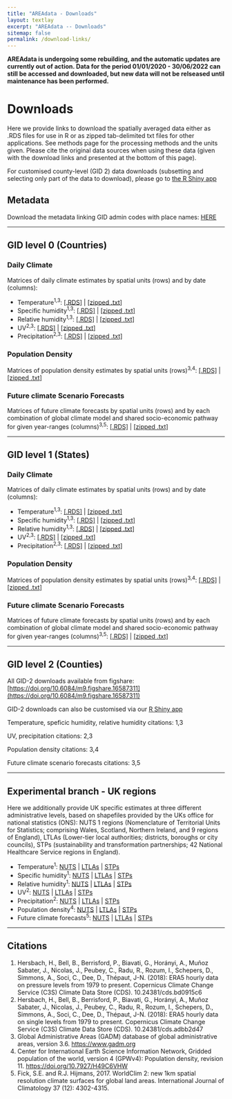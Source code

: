 ```yaml
---
title: "AREAdata - Downloads"
layout: textlay
excerpt: "AREAdata -- Downloads"
sitemap: false
permalink: /download-links/
---
```


**AREAdata is undergoing some rebuilding, and the automatic updates are currently out of action. Data for the period 01/01/2020 - 30/06/2022 can still be accessed and downloaded, but new data will not be relseased until maintenance has been performed.**

# Downloads

Here we provide links to download the spatially averaged data either as .RDS files for use in R or as zipped tab-delimited txt files for other applications. 
See methods page for the processing methods and the units given. Please cite the original data sources when using
these data (given with the download links and presented at the bottom of this page).

For customised county-level (GID 2) data downloads (subsetting and selecting only part of the data to download), please go to [the R Shiny app](https://smithtp.shinyapps.io/areadata-app)

## Metadata

Download the metadata linking GID admin codes with place names: [HERE](https://github.com/pearselab/areadata/raw/main/data/name-matching.csv)

----

## GID level 0 (Countries)

### Daily Climate

Matrices of daily climate estimates by spatial units (rows) and by date (columns):

 * Temperature<sup>1,3</sup>: [[.RDS]](https://github.com/pearselab/areadata/raw/main/output/temp-dailymean-countries-cleaned.RDS) &#124; [[zipped .txt]](https://github.com/pearselab/areadata/raw/main/output/temp-dailymean-countries-cleaned.zip)
 * Specific humidity<sup>1,3</sup>: [[.RDS]](https://github.com/pearselab/areadata/raw/main/output/spechumid-dailymean-countries-cleaned.RDS) &#124; [[zipped .txt]](https://github.com/pearselab/areadata/raw/main/output/spechumid-dailymean-countries-cleaned.zip)
 * Relative humidity<sup>1,3</sup>: [[.RDS]](https://github.com/pearselab/areadata/raw/main/output/relhumid-dailymean-countries-cleaned.RDS) &#124; [[zipped .txt]](https://github.com/pearselab/areadata/raw/main/output/relhumid-dailymean-countries-cleaned.zip)
 * UV<sup>2,3</sup>: [[.RDS]](https://github.com/pearselab/areadata/raw/main/output/uv-dailymean-countries-cleaned.RDS) &#124; [[zipped .txt]](https://github.com/pearselab/areadata/raw/main/output/uv-dailymean-countries-cleaned.zip)
 * Precipitation<sup>2,3</sup>: [[.RDS]](https://github.com/pearselab/areadata/raw/main/output/precip-dailymean-countries-cleaned.RDS) &#124; [[zipped .txt]](https://github.com/pearselab/areadata/raw/main/output/precip-dailymean-countries-cleaned.zip)

### Population Density 

Matrices of population density estimates by spatial units (rows)<sup>3,4</sup>: [[.RDS]](https://github.com/pearselab/areadata/raw/main/output/population-density-countries.RDS) &#124; [[zipped .txt]](https://github.com/pearselab/areadata/raw/main/output/population-density-countries.zip)

### Future climate Scenario Forecasts

Matrices of future climate forecasts by spatial units (rows) and by each combination of global climate model and shared socio-economic pathway for given year-ranges (columns)<sup>3,5</sup>: [[.RDS]](https://github.com/pearselab/areadata/raw/main/output/annual-mean-temperature-forecast-countries.RDS) &#124; [[zipped .txt]](https://github.com/pearselab/areadata/raw/main/output/annual-mean-temperature-forecast-countries.zip)

----

## GID level 1 (States)

### Daily Climate

Matrices of daily climate estimates by spatial units (rows) and by date (columns):

 * Temperature<sup>1,3</sup>: [[.RDS]](https://github.com/pearselab/areadata/raw/main/output/temp-dailymean-GID1-cleaned.RDS) &#124; [[zipped .txt]](https://github.com/pearselab/areadata/raw/main/output/temp-dailymean-GID1-cleaned.zip)
 * Specific humidity<sup>1,3</sup>: [[.RDS]](https://github.com/pearselab/areadata/raw/main/output/spechumid-dailymean-GID1-cleaned.RDS) &#124; [[zipped .txt]](https://github.com/pearselab/areadata/raw/main/output/spechumid-dailymean-GID1-cleaned.zip)
 * Relative humidity<sup>1,3</sup>: [[.RDS]](https://github.com/pearselab/areadata/raw/main/output/relhumid-dailymean-GID1-cleaned.RDS) &#124; [[zipped .txt]](https://github.com/pearselab/areadata/raw/main/output/relhumid-dailymean-GID1-cleaned.zip)
 * UV<sup>2,3</sup>: [[.RDS]](https://github.com/pearselab/areadata/raw/main/output/uv-dailymean-GID1-cleaned.RDS) &#124; [[zipped .txt]](https://github.com/pearselab/areadata/raw/main/output/uv-dailymean-GID1-cleaned.zip)
 * Precipitation<sup>2,3</sup>: [[.RDS]](https://github.com/pearselab/areadata/raw/main/output/precip-dailymean-GID1-cleaned.RDS) &#124; [[zipped .txt]](https://github.com/pearselab/areadata/raw/main/output/precip-dailymean-GID1-cleaned.zip)

### Population Density 

Matrices of population density estimates by spatial units (rows)<sup>3,4</sup>: [[.RDS]](https://github.com/pearselab/areadata/raw/main/output/population-density-GID1.RDS) &#124; [[zipped .txt]](https://github.com/pearselab/areadata/raw/main/output/population-density-GID1.zip)

### Future climate Scenario Forecasts

Matrices of future climate forecasts by spatial units (rows) and by each combination of global climate model and shared socio-economic pathway for given year-ranges (columns)<sup>3,5</sup>: [[.RDS]](https://github.com/pearselab/areadata/raw/main/output/annual-mean-temperature-forecast-GID1.RDS) &#124; [[zipped .txt]](https://github.com/pearselab/areadata/raw/main/output/annual-mean-temperature-forecast-GID1.zip)

----

## GID level 2 (Counties)

All GID-2 downloads available from figshare: [https://doi.org/10.6084/m9.figshare.16587311](https://doi.org/10.6084/m9.figshare.16587311)

GID-2 downloads can also be customised via our [R Shiny app](https://smithtp.shinyapps.io/areadata-app)

Temperature, speficic humidity, relative humidity citations: 1,3

UV, precipitation citations: 2,3

Population density citations: 3,4

Future climate scenario forecasts citations: 3,5

---

## Experimental branch - UK regions

Here we additionally provide UK specific estimates at three different administrative levels, based on shapefiles provided by the UKs office for national statistics (ONS): NUTS 1 regions (Nomenclature of Territorial Units for Statistics; comprising Wales, Scotland, Northern Ireland, and 9 regions of England), LTLAs (Lower-tier local authorities; districts, boroughs or city councils), STPs (sustainability and transformation partnerships; 42 National Healthcare Service regions in England).

 * Temperature<sup>1</sup>: [NUTS](https://github.com/pearselab/areadata/raw/main/output/temp-dailymean-UK-NUTS-cleaned.RDS) &#124; [LTLAs](https://github.com/pearselab/areadata/raw/main/output/temp-dailymean-UK-LTLA-cleaned.RDS) &#124; [STPs](https://github.com/pearselab/areadata/raw/main/output/temp-dailymean-UK-STP-cleaned.RDS)
 * Specific humidity<sup>1</sup>: [NUTS](https://github.com/pearselab/areadata/raw/main/output/spechumid-dailymean-UK-NUTS-cleaned.RDS) &#124; [LTLAs](https://github.com/pearselab/areadata/raw/main/output/spechumid-dailymean-UK-LTLA-cleaned.RDS) &#124; [STPs](https://github.com/pearselab/areadata/raw/main/output/spechumid-dailymean-UK-STP-cleaned.RDS)
 * Relative humidity<sup>1</sup>: [NUTS](https://github.com/pearselab/areadata/raw/main/output/relhumid-dailymean-UK-NUTS-cleaned.RDS) &#124; [LTLAs](https://github.com/pearselab/areadata/raw/main/output/relhumid-dailymean-UK-LTLA-cleaned.RDS) &#124; [STPs](https://github.com/pearselab/areadata/raw/main/output/relhumid-dailymean-UK-STP-cleaned.RDS)
 * UV<sup>2</sup>: [NUTS](https://github.com/pearselab/areadata/raw/main/output/uv-dailymean-UK-NUTS-cleaned.RDS) &#124; [LTLAs](https://github.com/pearselab/areadata/raw/main/output/uv-dailymean-UK-LTLA-cleaned.RDS) &#124; [STPs](https://github.com/pearselab/areadata/raw/main/output/uv-dailymean-UK-STP-cleaned.RDS)
 * Precipitation<sup>2</sup>: [NUTS](https://github.com/pearselab/areadata/raw/main/output/precip-dailymean-UK-NUTS-cleaned.RDS) &#124; [LTLAs](https://github.com/pearselab/areadata/raw/main/output/precip-dailymean-UK-LTLA-cleaned.RDS) &#124; [STPs](https://github.com/pearselab/areadata/raw/main/output/precip-dailymean-UK-STP-cleaned.RDS)
 * Population density<sup>4</sup>: [NUTS](https://github.com/pearselab/areadata/raw/main/output/population-density-UK-NUTS.RDS) &#124; [LTLAs](https://github.com/pearselab/areadata/raw/main/output/population-density-UK-LTLA.RDS) &#124; [STPs](https://github.com/pearselab/areadata/raw/main/output/population-density-UK-STP.RDS)
 * Future climate forecasts<sup>5</sup>: [NUTS](https://github.com/pearselab/areadata/raw/main/output/annual-mean-temperature-forecast-UK-NUTS.RDS) &#124; [LTLAs](https://github.com/pearselab/areadata/raw/main/output/annual-mean-temperature-forecast-UK-LTLA.RDS) &#124; [STPs](https://github.com/pearselab/areadata/raw/main/output/annual-mean-temperature-forecast-UK-STP.RDS)

----

## Citations

 1. Hersbach, H., Bell, B., Berrisford, P., Biavati, G., Horányi, A., Muñoz Sabater, J., Nicolas, J., Peubey, C., Radu, R., Rozum, I., Schepers, D., Simmons, A., Soci, C., Dee, D., Thépaut, J-N. (2018): ERA5 hourly data on pressure levels from 1979 to present. Copernicus Climate Change Service (C3S) Climate Data Store (CDS). 10.24381/cds.bd0915c6
 2. Hersbach, H., Bell, B., Berrisford, P., Biavati, G., Horányi, A., Muñoz Sabater, J., Nicolas, J., Peubey, C., Radu, R., Rozum, I., Schepers, D., Simmons, A., Soci, C., Dee, D., Thépaut, J-N. (2018): ERA5 hourly data on single levels from 1979 to present. Copernicus Climate Change Service (C3S) Climate Data Store (CDS). 10.24381/cds.adbb2d47 
 3. Global Administrative Areas (GADM) database of global administrative areas, version 3.6. https://www.gadm.org
 4. Center for International Earth Science Information Network, Gridded population of the world, version 4 (GPWv4): Population density, revision 11. https://doi.org/10.7927/H49C6VHW
 5. Fick, S.E. and R.J. Hijmans, 2017. WorldClim 2: new 1km spatial resolution climate surfaces for global land areas. International Journal of Climatology 37 (12): 4302-4315.